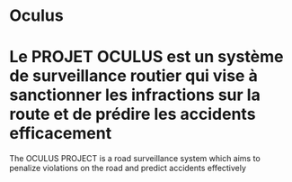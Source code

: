 # Oculus
Le PROJET OCULUS est un système de surveillance routier qui vise à sanctionner les infractions sur la route et de prédire les accidents efficacement
====================================================================================================================================================
The OCULUS PROJECT is a road surveillance system which aims to penalize violations on the road and predict accidents effectively
